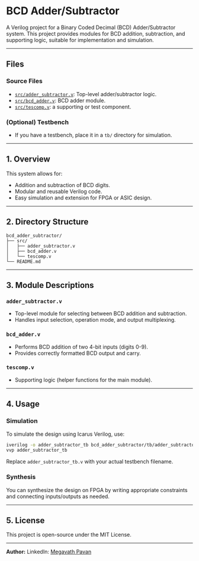 # BCD Adder/Subtractor

A Verilog project for a Binary Coded Decimal (BCD) Adder/Subtractor system. This project provides modules for BCD addition, subtraction, and supporting logic, suitable for implementation and simulation.

---

## Files

### Source Files

- [`src/adder_subtractor.v`](https://github.com/MegavathPavan/Verilog/blob/main/bcd_adder_subtractor/src/adder_subtractor.v): Top-level adder/subtractor logic.
- [`src/bcd_adder.v`](https://github.com/MegavathPavan/Verilog/blob/main/bcd_adder_subtractor/src/bcd_adder.v): BCD adder module.
- [`src/tescomp.v`](https://github.com/MegavathPavan/Verilog/blob/main/bcd_adder_subtractor/src/tescomp.v): a supporting or test component.

### (Optional) Testbench

- If you have a testbench, place it in a `tb/` directory for simulation.

---

## 1. Overview

This system allows for:
- Addition and subtraction of BCD digits.
- Modular and reusable Verilog code.
- Easy simulation and extension for FPGA or ASIC design.

---

## 2. Directory Structure

```
bcd_adder_subtractor/
├── src/
│   ├── adder_subtractor.v
│   ├── bcd_adder.v
│   └── tescomp.v
└── README.md
```

---

## 3. Module Descriptions

### `adder_subtractor.v`
- Top-level module for selecting between BCD addition and subtraction.
- Handles input selection, operation mode, and output multiplexing.

### `bcd_adder.v`
- Performs BCD addition of two 4-bit inputs (digits 0-9).
- Provides correctly formatted BCD output and carry.

### `tescomp.v`
- Supporting logic (helper functions for the main module).

---

## 4. Usage

### Simulation

To simulate the design using Icarus Verilog, use:
```sh
iverilog -o adder_subtractor_tb bcd_adder_subtractor/tb/adder_subtractor_tb.v bcd_adder_subtractor/src/*.v
vvp adder_subtractor_tb
```
Replace `adder_subtractor_tb.v` with your actual testbench filename.

### Synthesis

You can synthesize the design on FPGA by writing appropriate constraints and connecting inputs/outputs as needed.

---

## 5. License

This project is open-source under the MIT License.

---

**Author:** LinkedIn: [Megavath Pavan](https://www.linkedin.com/in/megavath-pavan-1a4724262/)
